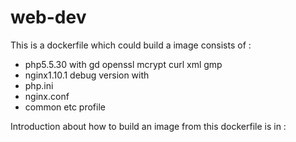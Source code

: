 # web-dev

This is a dockerfile which could build a image consists of :
* php5.5.30 with gd openssl mcrypt curl xml gmp 
* nginx1.10.1 debug version with 
* php.ini
* nginx.conf
* common etc profile

Introduction about how to build an image from this dockerfile is in :[]()
